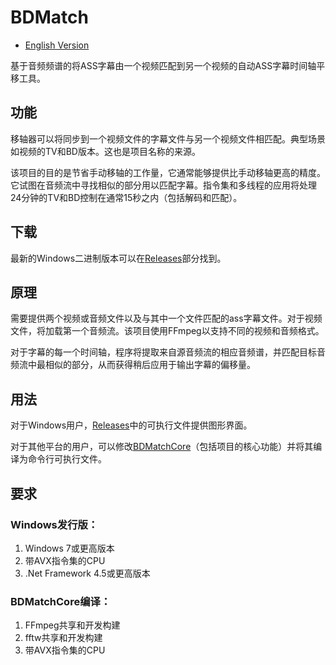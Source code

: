 # BDMatch
* [English Version](/README.md)

基于音频频谱的将ASS字幕由一个视频匹配到另一个视频的自动ASS字幕时间轴平移工具。

## 功能
移轴器可以将同步到一个视频文件的字幕文件与另一个视频文件相匹配。典型场景如视频的TV和BD版本。这也是项目名称的来源。

该项目的目的是节省手动移轴的工作量，它通常能够提供比手动移轴更高的精度。它试图在音频流中寻找相似的部分用以匹配字幕。指令集和多线程的应用将处理24分钟的TV和BD控制在通常15秒之内（包括解码和匹配）。

## 下载
最新的Windows二进制版本可以在[Releases](https://github.com/Thomasyse/BDMatch/releases)部分找到。

## 原理
需要提供两个视频或音频文件以及与其中一个文件匹配的ass字幕文件。对于视频文件，将加载第一个音频流。该项目使用FFmpeg以支持不同的视频和音频格式。

对于字幕的每一个时间轴，程序将提取来自源音频流的相应音频谱，并匹配目标音频流中最相似的部分，从而获得稍后应用于输出字幕的偏移量。

## 用法
对于Windows用户，[Releases](https://github.com/Thomasyse/BDMatch/releases)中的可执行文件提供图形界面。

对于其他平台的用户，可以修改[BDMatchCore](/BDMatchCore)（包括项目的核心功能）并将其编译为命令行可执行文件。

## 要求

### Windows发行版：
1. Windows 7或更高版本
2. 带AVX指令集的CPU
3. .Net Framework 4.5或更高版本

### BDMatchCore编译：
1. FFmpeg共享和开发构建
2. fftw共享和开发构建
3. 带AVX指令集的CPU
